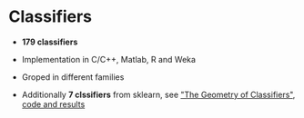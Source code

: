 Classifiers
===

- **179 classifiers**
- Implementation in C/C++, Matlab, R and Weka
- Groped in different families

- Additionally **7 clssifiers** from sklearn, see ["The Geometry of Classifiers"](http://www.win-vector.com/blog/2014/12/the-geometry-of-classifiers/), [code and results](https://github.com/WinVector/ExploreModels)
